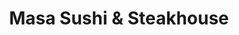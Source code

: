 ---
layout: place
title: "Masa Sushi & Steakhouse"
permalink: /michigan/wyoming/masa-sushi-steakhouse.html
stateAbbr: MI
stateName: Michigan
cityName: Wyoming
place_id: ChIJ9cuURAK3GYgRQTTXW9IamPs
photos:
  - name: >-
      places/ChIJ9cuURAK3GYgRQTTXW9IamPs/photos/AeeoHcJaIPw8J96HIeoTslvuPadJ0NuIVCpMV-BmFVx-MkczkQ26igaVtAQAHfYyd69vcDefUJfHLXOBWCF7sbCHp9rw27BuvbIqIcQbmuHdqWvQA2yaX1mZ_DXoRtORAIm1P2fXrbHNtaSxAqnMwZtV-wtDFhhWIUdzZCgTO1k89EARoB1feTp7HT-HmaQg-cdDaMnkcX3U3pXuEn6-sv6iqn9EmzlItE_5a1bzNusYi0lP-s-_jvrTPZHBr2qimVmg38LqA2A5rbktI37Hi4mc0eiYdOPiA3wvkuAM1F9iMrPJ-NCGfcM7x9ksL3EDISie1n2-A9wwrSpusFJS1MH3Z6zxeMJZYy_Njc4IjwAhrh-txkSKj16ZPs10oF6kHUdep0d1PR47o7rUzS7fHUybOgcOOhvwKhOitvDRVLurSwn6nhFr
    widthPx: 4032
    heightPx: 3024
    authorAttributions:
      - displayName: Wat Dat
        uri: https://maps.google.com/maps/contrib/103981143269558152737
        photoUri: >-
          https://lh3.googleusercontent.com/a-/ALV-UjVk-C4Y5XIfEuo9QRZOJ4qGYgA9MmubWKZRMet0Xdi4IHXOqv6P=s100-p-k-no-mo
    flagContentUri: >-
      https://www.google.com/local/imagery/report/?cb_client=maps_api_places.places_api&image_key=!1e10!2sCIHM0ogKEICAgIC26Z_ijgE&hl=en-US
    googleMapsUri: >-
      https://www.google.com/maps/place//data=!3m4!1e2!3m2!1sCIHM0ogKEICAgIC26Z_ijgE!2e10!4m2!3m1!1s0x8819b7024494cbf5:0xfb981ad25bd73441
  - name: >-
      places/ChIJ9cuURAK3GYgRQTTXW9IamPs/photos/AeeoHcKWtGNyhuYQ7KssBa6wZAvDb7VhSGg12t2z3y9fwjj_Zu9KuWPQTPGSWXhe-0o7SX-ApAKlQDnoAYPeMkuLSap1E9aQ1wlQhgUTgXZ2myi-2Ki4PLE8-nX7hVxDiDG_zjCr9bkCJOB6nMUQ8l3FdbrfXb6krxGM8laX5evZndvqbjmkiaBS0gwSP3sryqiiz8FfYAiVwu8oASbEoRIe8YcWL8CzVypGy8Vtm9GGJDbGhlOVq_UhNW842LtiWMZXEdmZDV2DKW-VDPBxtm8rX0oIMVyiuSAKazogL4gJSLVolA
    widthPx: 1440
    heightPx: 1080
    authorAttributions:
      - displayName: Masa Sushi & Steakhouse
        uri: https://maps.google.com/maps/contrib/108792482783413452928
        photoUri: >-
          https://lh3.googleusercontent.com/a-/ALV-UjVPU7ORruumK66cwDV4szsLNxYAkOvfvipev7tqtAz6WWSIUEQ=s100-p-k-no-mo
    flagContentUri: >-
      https://www.google.com/local/imagery/report/?cb_client=maps_api_places.places_api&image_key=!1e10!2sAF1QipPmBz8kUZjz5FQMkVYAkPpTyclfLeiI1aA0bLC-&hl=en-US
    googleMapsUri: >-
      https://www.google.com/maps/place//data=!3m4!1e2!3m2!1sAF1QipPmBz8kUZjz5FQMkVYAkPpTyclfLeiI1aA0bLC-!2e10!4m2!3m1!1s0x8819b7024494cbf5:0xfb981ad25bd73441
  - name: >-
      places/ChIJ9cuURAK3GYgRQTTXW9IamPs/photos/AeeoHcJHgGeBZ-Mva5X2LAiZ4q0l8e9InPor5Vp9ZjLNUTuxzJ-z2G7qHPxSDa82OhoMluQHnvEV8g3CME40vSNWfHlGdat1_HYlQ8ChaYGcWO60aE3H5355w-ss67_MQujGKbbm96XpxEHLnBvu7C3h_FtqB2cQAkwEe1ga3fQmOTGYH96ctwFC6OaqaQnVuycqWkp6N_V4GWvj5Sg0Vlvo17zB7gZc3_daA5hPmf0KzON3ktzYMt9BeWJfur1059dRmbBqatdbs0Fiu1Nk-0Lzt1uJIaLMFmDxqwjhsmMGFWDVIA
    widthPx: 2298
    heightPx: 1294
    authorAttributions:
      - displayName: Masa Sushi & Steakhouse
        uri: https://maps.google.com/maps/contrib/108792482783413452928
        photoUri: >-
          https://lh3.googleusercontent.com/a-/ALV-UjVPU7ORruumK66cwDV4szsLNxYAkOvfvipev7tqtAz6WWSIUEQ=s100-p-k-no-mo
    flagContentUri: >-
      https://www.google.com/local/imagery/report/?cb_client=maps_api_places.places_api&image_key=!1e10!2sAF1QipMsGTjFFQMUxRZoDX483vpOreefv9Z_hOVtqHlh&hl=en-US
    googleMapsUri: >-
      https://www.google.com/maps/place//data=!3m4!1e2!3m2!1sAF1QipMsGTjFFQMUxRZoDX483vpOreefv9Z_hOVtqHlh!2e10!4m2!3m1!1s0x8819b7024494cbf5:0xfb981ad25bd73441
  - name: >-
      places/ChIJ9cuURAK3GYgRQTTXW9IamPs/photos/AeeoHcIVVWCs7Vc9lsmxoJMT6KVFEaUhr7MrgEZ4pYLJsHGZ1ek9c-3Lsx_szKVDn-tFmFrszh3xv9nMuq7kPS8x5zOELakPlf04U7mC1WFR2Ph73UTu_tgiG3pjTFgL5JLGPtvyTA7JWmHmnYrNnqTd309ydVwbNd476uoZUNvyTOUKt-R-74swXXSzi-nl7XVa-02_hZQnjb5Terxb7qyRTYAxhC0r3kFBQ1oyaBa8_Y0xL3j_vAlAURuG9d-HGsp4Wo7LmFe96FZHgT59vX0d7R9595mXe59qkAKVHmqB9QOrh3N1Qyyf79LRArhSu85Sg62nDv0s8mTVKDmuAhHDV0KfpWTkcStc5xniCkyPBy3JADRGbkNMmMgKQ-XE2Vstzms0UWlnWB0hXURKJn5rC6j_sG1fxM_o7y0_HOS9B-uajHPtuPamTj2BYKjiLjY0
    widthPx: 4800
    heightPx: 3600
    authorAttributions:
      - displayName: Brett Stehouwer
        uri: https://maps.google.com/maps/contrib/114475333646636636839
        photoUri: >-
          https://lh3.googleusercontent.com/a-/ALV-UjVQHfojjE4DGJ3GOUijTR8VXHnTvUQfwhnFr8BD5CoC48gUu6c4=s100-p-k-no-mo
    flagContentUri: >-
      https://www.google.com/local/imagery/report/?cb_client=maps_api_places.places_api&image_key=!1e10!2sCIABIhAGbwPTTyMzXmfPUMsABsLx&hl=en-US
    googleMapsUri: >-
      https://www.google.com/maps/place//data=!3m4!1e2!3m2!1sCIABIhAGbwPTTyMzXmfPUMsABsLx!2e10!4m2!3m1!1s0x8819b7024494cbf5:0xfb981ad25bd73441
  - name: >-
      places/ChIJ9cuURAK3GYgRQTTXW9IamPs/photos/AeeoHcIsRrdaVueECkI_Y3pjpdQjGz0MPabcQblKmZCaGcVa_mFHbX8lQ0sBCUP00JIpV2qeFY4p3BGARtx4LMCsDNACK3nlv8psowYhCVovxEv1C56K2t5JYVduKC9HoSZk6M-GblelW0Jp8RjIWc7BAT5Xu7NIBUA-f-ErRGeCMizyPpTcgMTh6tUHWFnLpNyXuebRzjeijM2ANqnjIyQqtuCWUKI9OPYgILG423U3k0vZKyAlADIi28NJs-IaKTit26el_EA3RwChmy1ImF2TECTa_lvFNj00pJowaK0mKxHgDFpoHsR9w4KdzE8haF_uj332Qguyi9UPufrgQPeZHLsCkW81ZKyYmsg8CX6ELohzYFreO5WXeqk5tXh1rInmM4WpKtPQX8F-hqnE2JixgO2TNC-0b_LXICSdMjpfb3Eb9wJa
    widthPx: 4032
    heightPx: 3024
    authorAttributions:
      - displayName: An Pham
        uri: https://maps.google.com/maps/contrib/101972735247979553329
        photoUri: >-
          https://lh3.googleusercontent.com/a-/ALV-UjVKU8ZQ02fDVJOSR4OChT82I61XF38Y9OtigWkf0x2baxfs5PzF=s100-p-k-no-mo
    flagContentUri: >-
      https://www.google.com/local/imagery/report/?cb_client=maps_api_places.places_api&image_key=!1e10!2sCIHM0ogKEICAgIDXv9bO6gE&hl=en-US
    googleMapsUri: >-
      https://www.google.com/maps/place//data=!3m4!1e2!3m2!1sCIHM0ogKEICAgIDXv9bO6gE!2e10!4m2!3m1!1s0x8819b7024494cbf5:0xfb981ad25bd73441
  - name: >-
      places/ChIJ9cuURAK3GYgRQTTXW9IamPs/photos/AeeoHcILN1VSNcSOwrJYVYf94iP9aepBdS05k8dbA2CwkPsW_Hi8t0eMHpPKl4O2qleN6ndck7mziDwF4MKmkzOeRQHhKHpVVEm1WeSOMRRNvq9_3oxem5a-l7SdGdSO-oatkg9l0zhulXZTBNVTcoZUdKYNHTixzgEOFjm7qGdqp5JDnt9KGVWi8LGPq9k7cy7vD8UbHEjnCCtJbqAsYxQ0CuoDfAQyfmVWqadKG1SIzdi2PwuVU6bgI0UVu3whgU7K41vu-_NZ6-BgAtVNLlI6WtOiCgfrERPeSATfX1XGQ706rIhPCRAISimquZX8b3ZWtCXifC-T5fo22ruv8ypIl6ZNb1Kc4MwuUyr0Lo-VVTnrxhR59XmtzFfsvVtxlTIk7vpyftfyab6wczEaWhwdScgGIK4FsUc9RP6vP59A0sgtjw
    widthPx: 3024
    heightPx: 4032
    authorAttributions:
      - displayName: Jeremy Gracias
        uri: https://maps.google.com/maps/contrib/105530692988212571401
        photoUri: >-
          https://lh3.googleusercontent.com/a-/ALV-UjVHvEsWJHAow6SvDLGapFMX6Dlq43eFVw-r_r2TRhsIAaEiwbwX=s100-p-k-no-mo
    flagContentUri: >-
      https://www.google.com/local/imagery/report/?cb_client=maps_api_places.places_api&image_key=!1e10!2sCIHM0ogKEICAgICFoojbMg&hl=en-US
    googleMapsUri: >-
      https://www.google.com/maps/place//data=!3m4!1e2!3m2!1sCIHM0ogKEICAgICFoojbMg!2e10!4m2!3m1!1s0x8819b7024494cbf5:0xfb981ad25bd73441
  - name: >-
      places/ChIJ9cuURAK3GYgRQTTXW9IamPs/photos/AeeoHcJDqmAQMk-GI6aSNPjGRiVA21fwcNoQMTwdBP51xyrMQKwD3Tl40R17U6xwU_xTVitL8sLURwfQCpJOUH47CX4Ba4ZVEbjPlQXm7mmsFV_GSu6CLCfAem7enW7FqNZDTRnarrTN20DhDO1ddOgpZO-yndcHCv8pa5iJr8akacQXz7gScJdMUJxtKu8b1uEFHm7VpkHXHnIvRRA_73CEa-KA8gUzYdBqMs5nEoNbwa3quwiq-FPeyBpla_8NBZGOSK3qrn9tIXEaxCWvCVjp1jpBEQNYxxt8ldGUvlBxo-RcsonbiC1St_fTLT7dJr8T_q6h6XLEJrt-UBHw94jizvdL8VzoPHe4W3orjGWYQFESFrJB-MlYHPvQAHcdzYyTDclylFH8zq8F2s9M0AktfF-u2Kq4y4O7d3ObNhX0exXVIVfB
    widthPx: 4032
    heightPx: 3024
    authorAttributions:
      - displayName: Josh Gilley
        uri: https://maps.google.com/maps/contrib/109674066196062853995
        photoUri: >-
          https://lh3.googleusercontent.com/a-/ALV-UjUYgFFzic1llzWr496xGm-vctbZGx0HMe_TZq_8t_PFkiK_pzXuHQ=s100-p-k-no-mo
    flagContentUri: >-
      https://www.google.com/local/imagery/report/?cb_client=maps_api_places.places_api&image_key=!1e10!2sCIHM0ogKEICAgIDmvbK-mwE&hl=en-US
    googleMapsUri: >-
      https://www.google.com/maps/place//data=!3m4!1e2!3m2!1sCIHM0ogKEICAgIDmvbK-mwE!2e10!4m2!3m1!1s0x8819b7024494cbf5:0xfb981ad25bd73441
  - name: >-
      places/ChIJ9cuURAK3GYgRQTTXW9IamPs/photos/AeeoHcLB6UrRHnFV7PNZ7jgvMvDxZN03BGW1b59tsUOi8fWM3roV5E6XZL9NcUhwDvVQrnFNrdD3cn9RU4gHM83mGStpj_2Vc7AHdcQwc01P_3B1MCDj7W0L-vs2VO0EqxDQc1YZWxj1gGx6JaoFtrkUOIu1o5vLM2L0jAERCrZr5EWlDfJOT96EhzuX1FIWp23CG8Iluqy5kYSVguA825l9YLO1-DfAyQMp5F87DXqeCuEVQz2A46c4e7j0S1tQ9R5AVvt0Z7U5_rTLKfawHEZx8pPsxPzXvFqPjueQZCPqZAFV4jaR33Ea4gUhiHw7IO_5mKvcwpVu2_aIST-zsKH-TkGxvsZczYtJZeJmqDGculMpHnzugAjuMra-e6__zm4Eb98rjQ3rkjF2xla9GzwNrIZua63soLz3IsoyjvMYgfZNlw
    widthPx: 4032
    heightPx: 3024
    authorAttributions:
      - displayName: Braeden Ayers
        uri: https://maps.google.com/maps/contrib/103557472945451628606
        photoUri: >-
          https://lh3.googleusercontent.com/a/ACg8ocIyjnrwrHgXZqVMdYUiMIUjwm5KxLrOaM2qr17tLfdPWZf6qA=s100-p-k-no-mo
    flagContentUri: >-
      https://www.google.com/local/imagery/report/?cb_client=maps_api_places.places_api&image_key=!1e10!2sCIHM0ogKEICAgID_hrXZCQ&hl=en-US
    googleMapsUri: >-
      https://www.google.com/maps/place//data=!3m4!1e2!3m2!1sCIHM0ogKEICAgID_hrXZCQ!2e10!4m2!3m1!1s0x8819b7024494cbf5:0xfb981ad25bd73441
  - name: >-
      places/ChIJ9cuURAK3GYgRQTTXW9IamPs/photos/AeeoHcKDCCOjWZpzTi5wEMXW_1gpaeiEjbIIsVk8WrcKoEdyK_GhD_aUU5ebac-rpIWlThrjolzAk2nYs9tMynNEr85rbwEir17NHwddQreek67KuuKlc0Rll7Z6iYMxdL_1ksuaJy7QuaoqFgAeNH6Pu6bm183QhDkY-V0e5slDzWe8C5rYdFuWpmaVVZJjEIWwWBw1jG5O3NJlzLRVbUCPOjXxkn6nDEpI-RNPvg8t5Qs4SXugmR_RVBoOt4CByvZRgUgYJiqMCWRf7xRho8vK4FTriGzvCuzYoskVY5ccTL9KOd_79IgLzkl6Tw8M2d6BlOzfrcQYs30r-P_iz7Ed40BlLxg-ikeQrZ0p5DT_rx9BBIFFBcKnThLOCCXlqH74y8sq9MGoxwuWajVvi2QaC7G4UF09BtslAD-zJZ6Q0WE4wPI
    widthPx: 3024
    heightPx: 4032
    authorAttributions:
      - displayName: Jeremy Gracias
        uri: https://maps.google.com/maps/contrib/105530692988212571401
        photoUri: >-
          https://lh3.googleusercontent.com/a-/ALV-UjVHvEsWJHAow6SvDLGapFMX6Dlq43eFVw-r_r2TRhsIAaEiwbwX=s100-p-k-no-mo
    flagContentUri: >-
      https://www.google.com/local/imagery/report/?cb_client=maps_api_places.places_api&image_key=!1e10!2sCIHM0ogKEICAgICFoojbsgE&hl=en-US
    googleMapsUri: >-
      https://www.google.com/maps/place//data=!3m4!1e2!3m2!1sCIHM0ogKEICAgICFoojbsgE!2e10!4m2!3m1!1s0x8819b7024494cbf5:0xfb981ad25bd73441
  - name: >-
      places/ChIJ9cuURAK3GYgRQTTXW9IamPs/photos/AeeoHcJSdkuhcYAmR3e2bqWnhGxE_zn4c9ihbipdmYGk8UDSm6j7yGxVCMXTTzijteU0qCIIb9De6HYNxuVGO6zjfP5CBEBRgOz5e1cRANZoM-UAdcyqsN8kuuGxqqRGcbvGC-bFTlUWKgOLrWrpuXVgZqJBeHUiNJv1zi8kiSeuGE3XURN4uTLswKFuGp8fwmwgJfIpjCO3NlZnvazFZhdq5ZqBriC5hJBoZkKWcetBT6wCsPoAd6Y_qZge3oPo3s_wBWsXtz-iIm1NChUKUOnwDS0gFY4XBZw5MMzB9ckchylB4DZnKUuZQzKpvDaqLqocmIWm1LjQLwFtOTU-_wpyPbZzsvf6dQBoOWemEIU60u0UsHA4xDaSyWF2iAeHQJ9-llwHpDoNgxDiOFI3q8D6uUoJ96zFxyhFGFB48wLrk9VB3A
    widthPx: 4032
    heightPx: 3024
    authorAttributions:
      - displayName: Casity Kao
        uri: https://maps.google.com/maps/contrib/102663891456919752346
        photoUri: >-
          https://lh3.googleusercontent.com/a-/ALV-UjVd6UtkqkOwl8c7y8q0-Ydoi5dj-Bopkvm_mm5mrFo3EV9ClfEUyg=s100-p-k-no-mo
    flagContentUri: >-
      https://www.google.com/local/imagery/report/?cb_client=maps_api_places.places_api&image_key=!1e10!2sCIHM0ogKEICAgIDe-f_-bg&hl=en-US
    googleMapsUri: >-
      https://www.google.com/maps/place//data=!3m4!1e2!3m2!1sCIHM0ogKEICAgIDe-f_-bg!2e10!4m2!3m1!1s0x8819b7024494cbf5:0xfb981ad25bd73441
address: 2320 Health Dr SW Ste C, Wyoming, MI 49519, USA
street: 2320 Health Dr SW Ste C
city: Wyoming
state: MI
zip: '49519'
country: USA
neighborhood: null
latitude: '42.859677'
longitude: '-85.721462'
accessibility_options:
  wheelchairAccessibleParking: true
  wheelchairAccessibleEntrance: true
  wheelchairAccessibleRestroom: true
  wheelchairAccessibleSeating: true
business_status: OPERATIONAL
name: Masa Sushi & Steakhouse
google_maps_links:
  directionsUri: >-
    https://www.google.com/maps/dir//''/data=!4m7!4m6!1m1!4e2!1m2!1m1!1s0x8819b7024494cbf5:0xfb981ad25bd73441!3e0
  placeUri: https://maps.google.com/?cid=18129269790766216257
  writeAReviewUri: >-
    https://www.google.com/maps/place//data=!4m3!3m2!1s0x8819b7024494cbf5:0xfb981ad25bd73441!12e1
  reviewsUri: >-
    https://www.google.com/maps/place//data=!4m4!3m3!1s0x8819b7024494cbf5:0xfb981ad25bd73441!9m1!1b1
  photosUri: >-
    https://www.google.com/maps/place//data=!4m3!3m2!1s0x8819b7024494cbf5:0xfb981ad25bd73441!10e5
primary_type: Japanese Restaurant
opening_hours:
  regular: null
  current: null
secondary_opening_hours:
  regular:
    weekdayDescriptions: null
    type: null
  current:
    weekdayDescriptions: null
    type: null
phone: (616) 265-5421
price_level: PRICE_LEVEL_MODERATE
price_range: $10 &ndash; $20
rating: '4.5'
rating_count: 220
website: http://www.masasushimichigan.com/
description: null
reviews:
  - name: >-
      places/ChIJ9cuURAK3GYgRQTTXW9IamPs/reviews/ChZDSUhNMG9nS0VJQ0FnTUNRNmFEeVVREAE
    relativePublishTimeDescription: a month ago
    rating: 5
    text:
      text: >-
        Found Masa on Yelp while I was on this side of town. I was craving sushi
        and this was the closest location. When I walked in I was the only
        patron during the lunch hour, which was a little concerning at first.
        However, as I sat down and scanned the menu, I realized how many pickup
        orders they were pumping out! So many!

        I was greeted and brought water and soy sauce. They have QR on the table
        so I was able to order on my phone. The app came out first pretty
        quickly and followed by the roll soon after, but enough time to finish
        one before the other showed up.

        I started with the Yellowtail Jalapeno and it was delicious. Fish was
        fresh, the cucumber and jalapenos were fresh and the jalapeno had a nice
        heat to them. Definitely enough to split for an app! I also got the
        Tiger Roll and it was so good!  I don't think I have had one like this
        before! Loved the crunch and the fish on top. Sauce was good, too. I
        like mine spicier but it was fine for a one pepper designation. My bill
        came quickly and I was in and out in under 30 minutes.

        The restaurant was clean, lots of tables, and spacious.

        I would definitely come back! Esp if you can be in and out for lunch in
        under 30 - no need to get take out then.
      languageCode: en
    originalText:
      text: >-
        Found Masa on Yelp while I was on this side of town. I was craving sushi
        and this was the closest location. When I walked in I was the only
        patron during the lunch hour, which was a little concerning at first.
        However, as I sat down and scanned the menu, I realized how many pickup
        orders they were pumping out! So many!

        I was greeted and brought water and soy sauce. They have QR on the table
        so I was able to order on my phone. The app came out first pretty
        quickly and followed by the roll soon after, but enough time to finish
        one before the other showed up.

        I started with the Yellowtail Jalapeno and it was delicious. Fish was
        fresh, the cucumber and jalapenos were fresh and the jalapeno had a nice
        heat to them. Definitely enough to split for an app! I also got the
        Tiger Roll and it was so good!  I don't think I have had one like this
        before! Loved the crunch and the fish on top. Sauce was good, too. I
        like mine spicier but it was fine for a one pepper designation. My bill
        came quickly and I was in and out in under 30 minutes.

        The restaurant was clean, lots of tables, and spacious.

        I would definitely come back! Esp if you can be in and out for lunch in
        under 30 - no need to get take out then.
      languageCode: en
    authorAttribution:
      displayName: Elyse Arsulowicz
      uri: https://www.google.com/maps/contrib/103909107070070211369/reviews
      photoUri: >-
        https://lh3.googleusercontent.com/a-/ALV-UjUElrz9V4IoAXYnXuFN5WSx_JeZenF3SGvGU8h_ANPWusZuhZ5NQw=s128-c0x00000000-cc-rp-mo-ba4
    publishTime: '2025-03-05T14:37:48.363926Z'
    flagContentUri: >-
      https://www.google.com/local/review/rap/report?postId=ChZDSUhNMG9nS0VJQ0FnTUNRNmFEeVVREAE&d=17924085&t=1
    googleMapsUri: >-
      https://www.google.com/maps/reviews/data=!4m6!14m5!1m4!2m3!1sChZDSUhNMG9nS0VJQ0FnTUNRNmFEeVVREAE!2m1!1s0x8819b7024494cbf5:0xfb981ad25bd73441
  - name: >-
      places/ChIJ9cuURAK3GYgRQTTXW9IamPs/reviews/ChZDSUhNMG9nS0VJQ0FnSURYdjdxWktREAE
    relativePublishTimeDescription: 5 months ago
    rating: 5
    text:
      text: >-
        Came here the last time I was visiting family in GR. Don't remember the
        name of the ramen that I got, but I remember it being really good. My
        siblings and I also shared some sushi as an appetizer. All in all, a
        pleasant experience. Unfortunately, I can't recommend any specific
        dishes as I forgot to review this place right after coming here a couple
        months ago.
      languageCode: en
    originalText:
      text: >-
        Came here the last time I was visiting family in GR. Don't remember the
        name of the ramen that I got, but I remember it being really good. My
        siblings and I also shared some sushi as an appetizer. All in all, a
        pleasant experience. Unfortunately, I can't recommend any specific
        dishes as I forgot to review this place right after coming here a couple
        months ago.
      languageCode: en
    authorAttribution:
      displayName: An Pham
      uri: https://www.google.com/maps/contrib/101972735247979553329/reviews
      photoUri: >-
        https://lh3.googleusercontent.com/a-/ALV-UjVKU8ZQ02fDVJOSR4OChT82I61XF38Y9OtigWkf0x2baxfs5PzF=s128-c0x00000000-cc-rp-mo-ba5
    publishTime: '2024-11-01T13:47:21.988045Z'
    flagContentUri: >-
      https://www.google.com/local/review/rap/report?postId=ChZDSUhNMG9nS0VJQ0FnSURYdjdxWktREAE&d=17924085&t=1
    googleMapsUri: >-
      https://www.google.com/maps/reviews/data=!4m6!14m5!1m4!2m3!1sChZDSUhNMG9nS0VJQ0FnSURYdjdxWktREAE!2m1!1s0x8819b7024494cbf5:0xfb981ad25bd73441
  - name: >-
      places/ChIJ9cuURAK3GYgRQTTXW9IamPs/reviews/ChdDSUhNMG9nS0VJQ0FnSURmdXFURHNBRRAB
    relativePublishTimeDescription: 3 months ago
    rating: 3
    text:
      text: >-
        The service was amazing but sadly the

        Food is another story. Calamari was too greasy and there was barely any
        squid inside the fried breading. Miso soup was really cloudy and our
        Ramen noodles were just not tasty. My daughter did not like the over
        cooked shrimp in her ramen. They were chewy and hard to bite. This was
        the same with my champion Ramen as well. We appreciate their kind
        service but food was not impressive. My husband did not enjoying his
        pink lady sushi because it was too mushy. Will not be returning.
      languageCode: en
    originalText:
      text: >-
        The service was amazing but sadly the

        Food is another story. Calamari was too greasy and there was barely any
        squid inside the fried breading. Miso soup was really cloudy and our
        Ramen noodles were just not tasty. My daughter did not like the over
        cooked shrimp in her ramen. They were chewy and hard to bite. This was
        the same with my champion Ramen as well. We appreciate their kind
        service but food was not impressive. My husband did not enjoying his
        pink lady sushi because it was too mushy. Will not be returning.
      languageCode: en
    authorAttribution:
      displayName: Dora Hoge
      uri: https://www.google.com/maps/contrib/105873266062848855125/reviews
      photoUri: >-
        https://lh3.googleusercontent.com/a-/ALV-UjW3IZpPcelUiqTynjl1ISLI3Q7w9KtPuY0c017PWiEJanvBkffi=s128-c0x00000000-cc-rp-mo
    publishTime: '2025-01-05T18:40:46.485270Z'
    flagContentUri: >-
      https://www.google.com/local/review/rap/report?postId=ChdDSUhNMG9nS0VJQ0FnSURmdXFURHNBRRAB&d=17924085&t=1
    googleMapsUri: >-
      https://www.google.com/maps/reviews/data=!4m6!14m5!1m4!2m3!1sChdDSUhNMG9nS0VJQ0FnSURmdXFURHNBRRAB!2m1!1s0x8819b7024494cbf5:0xfb981ad25bd73441
  - name: >-
      places/ChIJ9cuURAK3GYgRQTTXW9IamPs/reviews/ChdDSUhNMG9nS0VJQ0FnSURfaHJYWnNRRRAB
    relativePublishTimeDescription: 2 months ago
    rating: 5
    text:
      text: >-
        Have been here a handful of times now and every single time I've been
        very satisfied. Just ordered the “Black Dragon Roll” and I'm pretty sure
        it’s some of the best sushi I've had in a long time! The owners are
        super friendly and know what they're doing.
      languageCode: en
    originalText:
      text: >-
        Have been here a handful of times now and every single time I've been
        very satisfied. Just ordered the “Black Dragon Roll” and I'm pretty sure
        it’s some of the best sushi I've had in a long time! The owners are
        super friendly and know what they're doing.
      languageCode: en
    authorAttribution:
      displayName: Braeden Ayers
      uri: https://www.google.com/maps/contrib/103557472945451628606/reviews
      photoUri: >-
        https://lh3.googleusercontent.com/a/ACg8ocIyjnrwrHgXZqVMdYUiMIUjwm5KxLrOaM2qr17tLfdPWZf6qA=s128-c0x00000000-cc-rp-mo
    publishTime: '2025-01-23T18:44:38.960753Z'
    flagContentUri: >-
      https://www.google.com/local/review/rap/report?postId=ChdDSUhNMG9nS0VJQ0FnSURfaHJYWnNRRRAB&d=17924085&t=1
    googleMapsUri: >-
      https://www.google.com/maps/reviews/data=!4m6!14m5!1m4!2m3!1sChdDSUhNMG9nS0VJQ0FnSURfaHJYWnNRRRAB!2m1!1s0x8819b7024494cbf5:0xfb981ad25bd73441
  - name: >-
      places/ChIJ9cuURAK3GYgRQTTXW9IamPs/reviews/ChdDSUhNMG9nS0VJQ0FnSUQ3M3V6MndRRRAB
    relativePublishTimeDescription: 7 months ago
    rating: 5
    text:
      text: >-
        Delicious sushi, salad was amazing. My son devoured 2 soups (they
        accidentally gave us a soup instead of salad and immediately replaced it
        without even asking) lunch prices are hard to beat we shared 2 lunch
        orders and we're in need of a nap. Highly recommend!
      languageCode: en
    originalText:
      text: >-
        Delicious sushi, salad was amazing. My son devoured 2 soups (they
        accidentally gave us a soup instead of salad and immediately replaced it
        without even asking) lunch prices are hard to beat we shared 2 lunch
        orders and we're in need of a nap. Highly recommend!
      languageCode: en
    authorAttribution:
      displayName: Clint Clark
      uri: https://www.google.com/maps/contrib/112827000327674954976/reviews
      photoUri: >-
        https://lh3.googleusercontent.com/a-/ALV-UjV6JDyYCh6pQTqlvRjxEQOV8bjJzu1-pHkCg1ghpoV57mxZHSpBhg=s128-c0x00000000-cc-rp-mo-ba4
    publishTime: '2024-08-24T18:58:40.030518Z'
    flagContentUri: >-
      https://www.google.com/local/review/rap/report?postId=ChdDSUhNMG9nS0VJQ0FnSUQ3M3V6MndRRRAB&d=17924085&t=1
    googleMapsUri: >-
      https://www.google.com/maps/reviews/data=!4m6!14m5!1m4!2m3!1sChdDSUhNMG9nS0VJQ0FnSUQ3M3V6MndRRRAB!2m1!1s0x8819b7024494cbf5:0xfb981ad25bd73441
parking_options:
  freeParkingLot: true
  freeStreetParking: true
  valetParking: false
payment_options:
  acceptsCreditCards: true
  acceptsDebitCards: true
  acceptsCashOnly: false
  acceptsNfc: true
allow_dogs: null
curbside_pickup: null
delivery: true
dine_in: true
good_for_children: true
good_for_groups: true
good_for_sports: false
live_music: true
menu_for_children: null
outdoor_seating: false
reservable: true
restroom: true
serves_beer: false
serves_breakfast: null
serves_brunch: false
serves_cocktails: false
serves_coffee: false
serves_dinner: true
serves_dessert: true
serves_lunch: true
serves_vegetarian_food: true
serves_wine: false
takeout: true

---